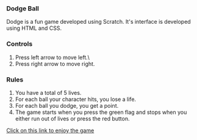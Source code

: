 ### Dodge Ball
Dodge is a fun game developed using Scratch. It's interface is developed using HTML and CSS.

### Controls
 1. Press left arrow to move left.\
 2. Press right arrow to move right.

### Rules
1) You have a total of 5 lives. 
2) For each ball your character hits, you lose a life.
3) For each ball you dodge, you get a point.
4) The game starts when you press the green flag and stops when you either run out of lives or press the red button.



[Click on this link to enjoy the game]( https://surajchavan19.github.io/Dodge_Ball/)
